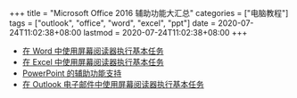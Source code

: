 +++
title = "Microsoft Office 2016 辅助功能大汇总"
categories = ["电脑教程"]
tags = ["outlook", "office", "word", "excel", "ppt"]
date = 2020-07-24T11:02:38+08:00
lastmod = 2020-07-24T11:02:38+08:00
+++



* [在 Word 中使用屏幕阅读器执行基本任务](https://support.office.com/zh-cn/client/在-word-中使用屏幕阅读器执行基本任务-3e47346a-7876-450e-bcbf-0a4fe6576981#picktab=windows?NS=WORD&Version=16)
* [在 Excel 中使用屏幕阅读器执行基本任务](https://support.office.com/zh-cn/client/在-excel-中使用屏幕阅读器执行基本任务-6b275296-a377-4608-af7b-1571e2924a7c#picktab=windows?NS=WORD&Version=16)
* [PowerPoint 的辅助功能支持](https://support.office.com/zh-cn/client/powerpoint-的辅助功能支持-9d2b646d-0b79-4135-a570-b8c7ad33ac2f#picktab=windows?NS=POWERPNT&Version=16)
* [在 Outlook 电子邮件中使用屏幕阅读器执行基本任务](https://support.office.com/zh-cn/client/在-outlook-电子邮件中使用屏幕阅读器的基本任务-3fe74ea4-b512-490f-bb42-95fdeb722b9e#picktab=windows?NS=OUTLOOK&Version=16)
